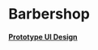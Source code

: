 # Barbershop
#### [Prototype UI Design](https://xd.adobe.com/spec/365ace87-8dac-43cf-6c4d-906080f55fe3-406b/)
